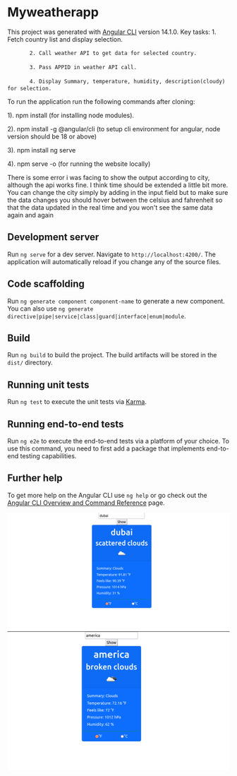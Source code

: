 # Myweatherapp

This project was generated with [Angular CLI](https://github.com/angular/angular-cli) version 14.1.0.
Key tasks: 
           1. Fetch country list and display selection.

           2. Call weather API to get data for selected country. 

           3. Pass APPID in weather API call.
           
           4. Display Summary, temperature, humidity, description(cloudy) for selection.

To run the application run the following commands after cloning:

   1). npm install (for installing node modules).

   2). npm install -g @angular/cli (to setup cli environment for angular, node version should be 18 or above)

   3). npm install ng serve 

   4). npm serve -o  (for running the website locally)


There  is some error i was facing to show the output according to city, although the api works fine. I think time should be extended a little bit more.
You can change the city simply by adding in the input field but to make sure the data changes you should hover between the celsius and fahrenheit so that the data updated in the real time and you won't see the same data again and again

## Development server

Run `ng serve` for a dev server. Navigate to `http://localhost:4200/`. The application will automatically reload if you change any of the source files.

## Code scaffolding

Run `ng generate component component-name` to generate a new component. You can also use `ng generate directive|pipe|service|class|guard|interface|enum|module`.

## Build

Run `ng build` to build the project. The build artifacts will be stored in the `dist/` directory.

## Running unit tests

Run `ng test` to execute the unit tests via [Karma](https://karma-runner.github.io).

## Running end-to-end tests

Run `ng e2e` to execute the end-to-end tests via a platform of your choice. To use this command, you need to first add a package that implements end-to-end testing capabilities.

## Further help

To get more help on the Angular CLI use `ng help` or go check out the [Angular CLI Overview and Command Reference](https://angular.io/cli) page.

![Alt text](image.png)
![Alt text](image-1.png)
